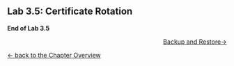 ## Lab 3.5: Certificate Rotation





**End of Lab 3.5**


<p width="100px" align="right"><a href="40_backuprestore.md"> Backup and Restore→</a></p>

[← back to the Chapter Overview](10_rancher.md)
